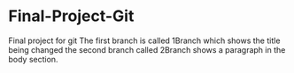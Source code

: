 # Final-Project-Git
Final project for git
The first branch is called 1Branch which shows the title being changed
the second branch called 2Branch shows a paragraph in the body section.
